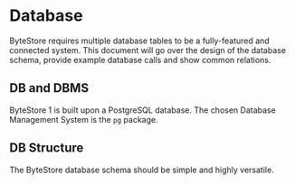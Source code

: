 # Database

ByteStore requires multiple database tables to be a fully-featured and connected system. This document will go over the design of the database schema, provide example database calls and show common relations.

## DB and DBMS
ByteStore 1 is built upon a PostgreSQL database.
The chosen Database Management System is the `pg` package.

## DB Structure
The ByteStore database schema should be simple and highly versatile.